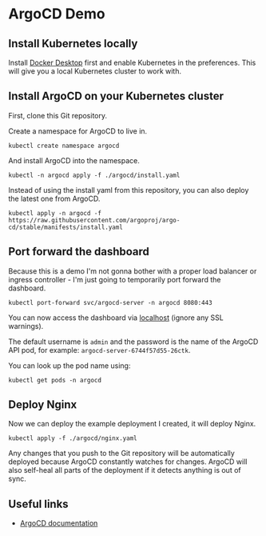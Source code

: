 # ArgoCD Demo

## Install Kubernetes locally

Install [Docker Desktop](https://www.docker.com/products/docker-desktop) first and enable Kubernetes in the preferences. This will give you a local Kubernetes cluster to work with.

## Install ArgoCD on your Kubernetes cluster

First, clone this Git repository.

Create a namespace for ArgoCD to live in.

```
kubectl create namespace argocd
```

And install ArgoCD into the namespace.

```
kubectl -n argocd apply -f ./argocd/install.yaml
```

Instead of using the install yaml from this repository, you can also deploy the latest one from ArgoCD.

```
kubectl apply -n argocd -f https://raw.githubusercontent.com/argoproj/argo-cd/stable/manifests/install.yaml
```

## Port forward the dashboard

Because this is a demo I'm not gonna bother with a proper load balancer or ingress controller - I'm just going to temporarily port forward the dashboard.

```
kubectl port-forward svc/argocd-server -n argocd 8080:443
```

You can now access the dashboard via [localhost](http://localhost:8080/) (ignore any SSL warnings).

The default username is `admin` and the password is the name of the ArgoCD API pod, for example: `argocd-server-6744f57d55-26ctk`. 

You can look up the pod name using:

```
kubectl get pods -n argocd
```

## Deploy Nginx

Now we can deploy the example deployment I created, it will deploy Nginx.

```
kubectl apply -f ./argocd/nginx.yaml
```

Any changes that you push to the Git repository will be automatically deployed because ArgoCD constantly watches for changes. ArgoCD will also self-heal all parts of the deployment if it detects anything is out of sync.

## Useful links

- [ArgoCD documentation](https://argoproj.github.io/argo-cd/)
